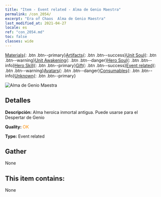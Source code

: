 ```yaml
---
title: "Item - Event related - Alma de Genio Maestra"
permalink: /con_2054/
excerpt: "Era of Chaos  Alma de Genio Maestra"
last_modified_at: 2021-04-27
locale: es
ref: "con_2054.md"
toc: false
classes: wide
---
```

 [Materials](/ItemsES/){: .btn .btn--primary}[Artifacts](/ItemsES/Artifacts/){: .btn .btn--success}[Unit Soul](/ItemsES/UnitSoul/){: .btn .btn--warning}[Unit Awakening](/ItemsES/UnitAwakening/){: .btn .btn--danger}[Hero Soul](/ItemsES/HeroSoul/){: .btn .btn--info}[Hero Skill](/ItemsES/HeroSkill/){: .btn .btn--primary}[Gift](/ItemsES/Gift/){: .btn .btn--success}[Event related](/ItemsES/Events/){: .btn .btn--warning}[Avatars](/ItemsES/Avatars/){: .btn .btn--danger}[Consumables](/ItemsES/Consumables/){: .btn .btn--info}[Unknown](/ItemsES/Unknown/){: .btn .btn--primary}

 ![Alma de Genio Maestra](/images/t/juexing_605.jpg)

## Detalles
 **Descripción:** Alma heroica inmortal antigua. Puede usarse para el Despertar de Genio

 **Quality:** <span style="color: #FF8C00">OK</span>

 **Type:** Event related

## Gather

  None

## This item contains:

  None

